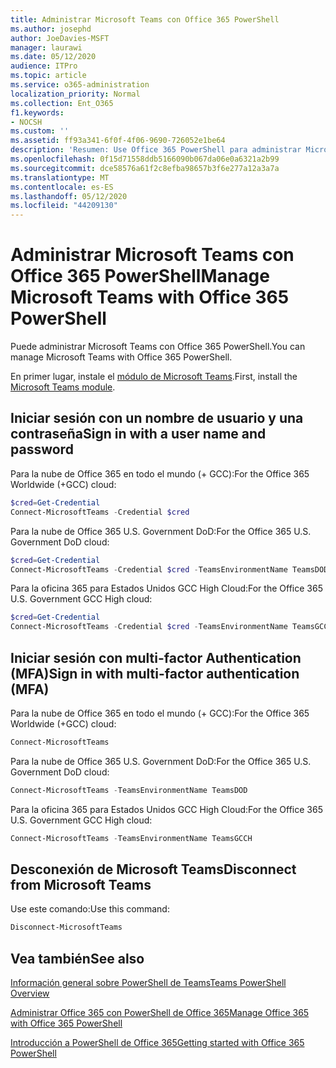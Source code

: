 ```yaml
---
title: Administrar Microsoft Teams con Office 365 PowerShell
ms.author: josephd
author: JoeDavies-MSFT
manager: laurawi
ms.date: 05/12/2020
audience: ITPro
ms.topic: article
ms.service: o365-administration
localization_priority: Normal
ms.collection: Ent_O365
f1.keywords:
- NOCSH
ms.custom: ''
ms.assetid: ff93a341-6f0f-4f06-9690-726052e1be64
description: 'Resumen: Use Office 365 PowerShell para administrar Microsoft Teams.'
ms.openlocfilehash: 0f15d71558ddb5166090b067da06e0a6321a2b99
ms.sourcegitcommit: dce58576a61f2c8efba98657b3f6e277a12a3a7a
ms.translationtype: MT
ms.contentlocale: es-ES
ms.lasthandoff: 05/12/2020
ms.locfileid: "44209130"
---
```

# <a name="manage-microsoft-teams-with-office-365-powershell"></a><span data-ttu-id="94adc-103">Administrar Microsoft Teams con Office 365 PowerShell</span><span class="sxs-lookup"><span data-stu-id="94adc-103">Manage Microsoft Teams with Office 365 PowerShell</span></span>

<span data-ttu-id="94adc-104">Puede administrar Microsoft Teams con Office 365 PowerShell.</span><span class="sxs-lookup"><span data-stu-id="94adc-104">You can manage Microsoft Teams with Office 365 PowerShell.</span></span>
  
<span data-ttu-id="94adc-105">En primer lugar, instale el [módulo de Microsoft Teams](https://www.powershellgallery.com/packages/MicrosoftTeams/).</span><span class="sxs-lookup"><span data-stu-id="94adc-105">First, install the [Microsoft Teams module](https://www.powershellgallery.com/packages/MicrosoftTeams/).</span></span>
    
## <a name="sign-in-with-a-user-name-and-password"></a><span data-ttu-id="94adc-106">Iniciar sesión con un nombre de usuario y una contraseña</span><span class="sxs-lookup"><span data-stu-id="94adc-106">Sign in with a user name and password</span></span>

<span data-ttu-id="94adc-107">Para la nube de Office 365 en todo el mundo (+ GCC):</span><span class="sxs-lookup"><span data-stu-id="94adc-107">For the Office 365 Worldwide (+GCC) cloud:</span></span>

```powershell
$cred=Get-Credential
Connect-MicrosoftTeams -Credential $cred
```

<span data-ttu-id="94adc-108">Para la nube de Office 365 U.S. Government DoD:</span><span class="sxs-lookup"><span data-stu-id="94adc-108">For the Office 365 U.S. Government DoD cloud:</span></span> 

```powershell
$cred=Get-Credential
Connect-MicrosoftTeams -Credential $cred -TeamsEnvironmentName TeamsDOD
```

<span data-ttu-id="94adc-109">Para la oficina 365 para Estados Unidos GCC High Cloud:</span><span class="sxs-lookup"><span data-stu-id="94adc-109">For the Office 365 U.S. Government GCC High cloud:</span></span>

```powershell
$cred=Get-Credential
Connect-MicrosoftTeams -Credential $cred -TeamsEnvironmentName TeamsGCCH
```

## <a name="sign-in-with-multi-factor-authentication-mfa"></a><span data-ttu-id="94adc-110">Iniciar sesión con multi-factor Authentication (MFA)</span><span class="sxs-lookup"><span data-stu-id="94adc-110">Sign in with multi-factor authentication (MFA)</span></span>

<span data-ttu-id="94adc-111">Para la nube de Office 365 en todo el mundo (+ GCC):</span><span class="sxs-lookup"><span data-stu-id="94adc-111">For the Office 365 Worldwide (+GCC) cloud:</span></span>

```powershell
Connect-MicrosoftTeams
```

<span data-ttu-id="94adc-112">Para la nube de Office 365 U.S. Government DoD:</span><span class="sxs-lookup"><span data-stu-id="94adc-112">For the Office 365 U.S. Government DoD cloud:</span></span> 

```powershell
Connect-MicrosoftTeams -TeamsEnvironmentName TeamsDOD
```

<span data-ttu-id="94adc-113">Para la oficina 365 para Estados Unidos GCC High Cloud:</span><span class="sxs-lookup"><span data-stu-id="94adc-113">For the Office 365 U.S. Government GCC High cloud:</span></span>

```powershell
Connect-MicrosoftTeams -TeamsEnvironmentName TeamsGCCH
```

## <a name="disconnect-from-microsoft-teams"></a><span data-ttu-id="94adc-114">Desconexión de Microsoft Teams</span><span class="sxs-lookup"><span data-stu-id="94adc-114">Disconnect from Microsoft Teams</span></span>

<span data-ttu-id="94adc-115">Use este comando:</span><span class="sxs-lookup"><span data-stu-id="94adc-115">Use this command:</span></span>

```powershell
Disconnect-MicrosoftTeams
```


## <a name="see-also"></a><span data-ttu-id="94adc-116">Vea también</span><span class="sxs-lookup"><span data-stu-id="94adc-116">See also</span></span>

[<span data-ttu-id="94adc-117">Información general sobre PowerShell de Teams</span><span class="sxs-lookup"><span data-stu-id="94adc-117">Teams PowerShell Overview</span></span>](https://docs.microsoft.com/microsoftteams/teams-powershell-overview)
  
[<span data-ttu-id="94adc-118">Administrar Office 365 con PowerShell de Office 365</span><span class="sxs-lookup"><span data-stu-id="94adc-118">Manage Office 365 with Office 365 PowerShell</span></span>](manage-office-365-with-office-365-powershell.md)
  
[<span data-ttu-id="94adc-119">Introducción a PowerShell de Office 365</span><span class="sxs-lookup"><span data-stu-id="94adc-119">Getting started with Office 365 PowerShell</span></span>](getting-started-with-office-365-powershell.md)

